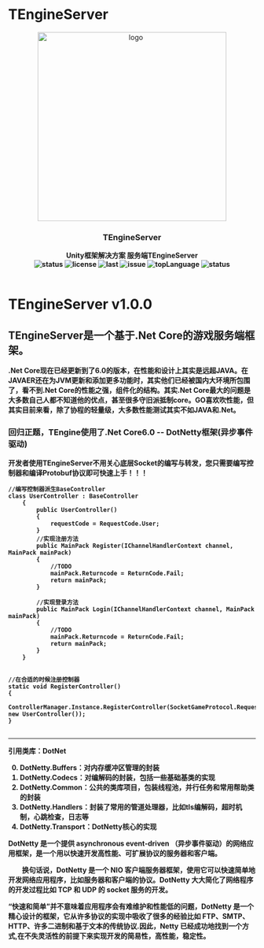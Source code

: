 # TEngineServer

<p align="center">
    <img src="http://1.12.241.46:8081/temp/TEngine512.png" alt="logo" width="384" height="384">
</p>

<h3 align="center"><strong>TEngineServer<strong></h3>

<p align="center">
  <strong>Unity框架解决方案 服务端TEngineServer<strong>
    <br>
  <a style="text-decoration:none">
    <img src="https://img.shields.io/badge/Unity%20Ver-2019.4.12++-blue.svg?style=flat-square" alt="status" />
  </a>
  <a style="text-decoration:none">
    <img src="https://img.shields.io/github/license/ALEXTANGXIAO/TEngine" alt="license" />
  </a>
  <a style="text-decoration:none">
    <img src="https://img.shields.io/github/last-commit/ALEXTANGXIAO/TEngine" alt="last" />
  </a>
  <a style="text-decoration:none">
    <img src="https://img.shields.io/github/issues/ALEXTANGXIAO/TEngine" alt="issue" />
  </a>
  <a style="text-decoration:none">
    <img src="https://img.shields.io/github/languages/top/ALEXTANGXIAO/TEngine" alt="topLanguage" />
  </a>
  <a style="text-decoration:none">
    <img src="https://app.fossa.com/api/projects/git%2Bgithub.com%2FJasonXuDeveloper%2FJEngine.svg?type=shield" alt="status" />
  </a>
  <br>
  
  <br>
</p>



# <strong>TEngineServer v1.0.0

## TEngineServer是一个基于.Net Core的游戏服务端框架。
.Net Core现在已经更新到了6.0的版本，在性能和设计上其实是远超JAVA。在JAVAER还在为JVM更新和添加更多功能时，其实他们已经被国内大环境所包围了，看不到.Net Core的性能之强，组件化的结构。其实.Net Core最大的问题是大多数自己人都不知道他的优点，甚至很多守旧派抵制core。GO喜欢吹性能，但其实目前来看，除了协程的轻量级，大多数性能测试其实不如JAVA和.Net。

### 回归正题，TEngine使用了.Net Core6.0 -- DotNetty框架(异步事件驱动)
<strong>开发者使用TEngineServer不用关心底层Socket的编写与转发，您只需要编写控制器和编译Protobuf协议即可快速上手！！！

```Csharp
//编写控制器派生BaseController
class UserController : BaseController
    {
        public UserController()
        {
            requestCode = RequestCode.User;
        }
        //实现注册方法
        public MainPack Register(IChannelHandlerContext channel, MainPack mainPack)
        {
            //TODO
            mainPack.Returncode = ReturnCode.Fail;
            return mainPack;
        }

        //实现登录方法
        public MainPack Login(IChannelHandlerContext channel, MainPack mainPack)
        {
            //TODO
            mainPack.Returncode = ReturnCode.Fail;
            return mainPack;
        }
    }


//在合适的时候注册控制器
static void RegisterController()
{
    ControllerManager.Instance.RegisterController(SocketGameProtocol.RequestCode.User, new UserController());
}


```

---

引用类库：DotNet

0. DotNetty.Buffers：对内存缓冲区管理的封装
1. DotNetty.Codecs：对编解码的封装，包括一些基础基类的实现
2. DotNetty.Common：公共的类库项目，包装线程池，并行任务和常用帮助类的封装
3. DotNetty.Handlers：封装了常用的管道处理器，比如tls编解码，超时机制，心跳检查，日志等
4. DotNetty.Transport：DotNetty核心的实现

DotNetty 是一个提供 asynchronous event-driven （异步事件驱动）的网络应用框架，是一个用以快速开发高性能、可扩展协议的服务器和客户端。

　　换句话说，DotNetty 是一个 NIO 客户端服务器框架，使用它可以快速简单地开发网络应用程序，比如服务器和客户端的协议。DotNetty 大大简化了网络程序的开发过程比如 TCP 和 UDP 的 socket 服务的开发。

“快速和简单”并不意味着应用程序会有难维护和性能低的问题，DotNetty 是一个精心设计的框架，它从许多协议的实现中吸收了很多的经验比如 FTP、SMTP、HTTP、许多二进制和基于文本的传统协议.因此，Netty 已经成功地找到一个方式,在不失灵活性的前提下来实现开发的简易性，高性能，稳定性。
